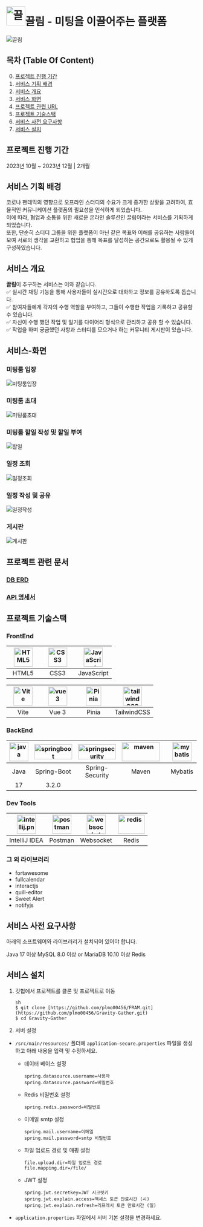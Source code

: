 # <img style="width:50px;height:50px;" src="https://github.com/plmo00456/Gravity-Gather/blob/main/gg-vite/src/assets/image/character/c2.png?raw=true" alt="끌림"/>끌림 - 미팅을 이끌어주는 플랫폼

![끌림](https://github.com/plmo00456/Gravity-Gather/blob/main/gg-vite/src/assets/image/logo.png?raw=true)

## 목차 (Table Of Content)
0. [프로젝트 진행 기간](#프로젝트-진행-기간)
1. [서비스 기획 배경](#서비스-기획-배경)
2. [서비스 개요](#서비스-개요)
3. [서비스 화면](#서비스-화면)
4. [프로젝트 관련 URL](#프로젝트-관련-URL)
5. [프로젝트 기술스택](#프로젝트-기술스택)
6. [서비스 사전 요구사항](#서비스-사전-요구사항)
7. [서비스 설치](#서비스-설치)

## 프로젝트 진행 기간
2023년 10월 ~ 2023년 12월 | 2개월

## 서비스 기획 배경
코로나 팬데믹의 영향으로 오프라인 스터디의 수요가 크게 증가한 상황을 고려하여, 효율적인 커뮤니케이션 플랫폼의 필요성을 인식하게 되었습니다.<br>
이에 따라, 협업과 소통을 위한 새로운 온라인 솔루션인 끌림이라는 서비스를 기획하게 되었습니다.<br>
또한, 단순히 스터디 그룹을 위한 플랫폼이 아닌 같은 목표와 이해를 공유하는 사람들이 모여 서로의 생각을 교환하고 협업을 통해 목표를 달성하는 공간으로도 활용될 수 있게 구성하였습니다.

## 서비스 개요
**끌림**이 추구하는 서비스는 이와 같습니다.<br>
✅ 실시간 채팅 기능을 통해 사용자들이 실시간으로 대화하고 정보를 공유하도록 돕습니다.<br>
✅ 참여자들에게 각자의 수행 역할을 부여하고, 그들이 수행한 작업을 기록하고 공유할 수 있습니다.<br>
✅ 자신이 수행 했던 작업 및 일기를 다이어리 형식으로 관리하고 공유 할 수 있습니다.<br>
✅ 작업을 하며 궁금했던 사항과 스터디를 모으거나 하는 커뮤니티 게시판이 있습니다.

## 서비스-화면
### 미팅룸 입장
![미팅룸입장](https://github.com/plmo00456/Gravity-Gather/blob/main/docs/images/%EB%AF%B8%ED%8C%85%EB%A3%B8%20%EC%9E%85%EC%9E%A5.gif?raw=true)

### 미팅룸 초대
![미팅룸초대](https://github.com/plmo00456/Gravity-Gather/blob/main/docs/images/%EB%AF%B8%ED%8C%85%EB%A3%B8%20%EC%B4%88%EB%8C%80.gif?raw=true)

### 미팅룸 할일 작성 및 할일 부여
![할일](https://github.com/plmo00456/Gravity-Gather/blob/main/docs/images/%ED%95%A0%EC%9D%BC%20%EC%83%9D%EC%84%B1,%20%EA%B3%B5%EC%9C%A0.gif?raw=true)

### 일정 조회
![일정조회](https://github.com/plmo00456/Gravity-Gather/blob/main/docs/images/%EC%9D%BC%EC%A0%95%20%EC%A1%B0%ED%9A%8C.gif?raw=true)

### 일정 작성 및 공유
![일정작성](https://github.com/plmo00456/Gravity-Gather/blob/main/docs/images/%EC%9D%BC%EC%A0%95%20%EA%B3%B5%EC%9C%A0.gif?raw=true)

### 게시판
![게시판](https://github.com/plmo00456/Gravity-Gather/blob/main/docs/images/%EA%B2%8C%EC%8B%9C%ED%8C%90.gif?raw=true)

## 프로젝트 관련 문서
### [DB ERD](https://dbdiagram.io/d/%EB%81%8C%EB%A6%BC-Gravity-Gather-657ac94d56d8064ca004314c)

### [API 명세서](https://documenter.getpostman.com/view/13367232/2s9YkkeNcy)

## 프로젝트 기술스택
### FrontEnd

| <div align="center"><img src="/docs/images/html.png" alt="HTML5" width="50px" height="50px" /> </div> | <div align="center"><img src="/docs/images/css.png" alt="CSS3" width="50px" height="50px" /></div> | <div align="center"><img src="/docs/images/javascript.png" alt="JavaScript" width="50px" height="50px" /></div> |
| :-----------------------------------------------------------------------------------------------------: | :--------------------------------------------------------------------------------------------------: | :-------------------------------------------------------------------------------------------------------: |
|                                      &nbsp;&nbsp;HTML5&nbsp;&nbsp;                                      |                         &nbsp;&nbsp;&nbsp;&nbsp;CSS3&nbsp;&nbsp;&nbsp;&nbsp;                         |                                                JavaScript                                                 |

| <div align="center"><img src="/docs/images/vite.png" alt="Vite" width="50px" height="50px" /> </div> | <div align="center"><img src="/docs/images/vue.png" alt="vue 3" width="50px" height="50px" /> </div> | <div align="center"><img src="/docs/images/pinia.png" alt="Pinia" width="40px" height="50px" /> </div> | <div align="center"><img src="/docs/images/tailwind.png" alt="tailwindCSS" width="50px" height="50px" /> </div> |
| :----------------------------------------------------------------------------------------------------: | :----------------------------------------------------------------------------------------------------: | -------------------------------------------------------------------------------------------------------- | ----------------------------------------------------------------------------------------------------------------- |
|                    &nbsp;&nbsp;&nbsp;&nbsp;&nbsp;Vite&nbsp;&nbsp;&nbsp;&nbsp;&nbsp;                    |                            &nbsp;&nbsp;&nbsp; Vue 3&nbsp;&nbsp;&nbsp;&nbsp;                            | &nbsp;&nbsp;&nbsp;&nbsp;&nbsp;Pinia&nbsp;&nbsp;&nbsp;&nbsp;&nbsp;                                        | TailwindCSS                                                                                                       |


### BackEnd

| <div align="center"><img src="/docs/images/java.png" alt="java" width="50px" height="50px" /> </div> | <div align="center"><img src="/docs/images/spring-boot.png" alt="springboot" width="100px" height="40px" /> </div> | <div align="center"><img src="/docs/images/spring-security.png" alt="springsecurity" width="100px" height="40px" /></div> | <div align="center"><img src="/docs/images/maven.png" alt="maven" width="100px" height="50px" /></div> | <div align="center"><img src="/docs/images/mybatis.jpg" alt="mybatis" width="50px" height="50px" /></div> | <div align="center"><img src="/docs/images/mariaDB.png" alt="mariaDB.png" width="70px" height="50px" /> </div> |
| :----------------------------------------------------------------------------------------------------: | :-----------------------------------------------------------------------------------------------------------------: | :------------------------------------------------------------------------------------------------------------------------: | :-------------------------------------------------------------------------------------------------------: | :-------------------------------------------------------------------------------------------------------------: | :------------------------------------------------------------------------------------------------------: |
|                                                  Java                                                  |                                                     Spring-Boot                                                     |                                                      Spring-Security                                                       |                    &nbsp;&nbsp;&nbsp;&nbsp;&nbsp;Maven&nbsp;&nbsp;&nbsp;&nbsp;&nbsp;                     |                                  &nbsp;&nbsp;&nbsp;Mybatis&nbsp;&nbsp;&nbsp;                                  |                                                  MariaDB                                                   |
|                                                  17                                                  |                                                     3.2.0                                                     |                                                                                                             |                    &nbsp;&nbsp;&nbsp;&nbsp;&nbsp;&nbsp;&nbsp;&nbsp;&nbsp;&nbsp;                     |                                  &nbsp;&nbsp;&nbsp;&nbsp;&nbsp;&nbsp;                                  |                                                  10.10.3                                                   |


### Dev Tools

| <div align="center"><img src="/docs/images/intellij.png" alt="intellij.png" width="50px" height="50px" /> </div> | <div align="center"><img src="/docs/images/postman.png" alt="postman" width="50px" height="50px" /></div> | <div align="center"><img src="/docs/images/websocket.png" alt="websocket" width="50px" height="50px" /></div> | <div align="center"><img src="/docs/images/redis.png" alt="redis" width="70px" height="50px" /></div> |
| :------------------------------------------------------------------------------------------------------: | :---------------------------------------------------------------------------------------------------------: | :-------------------------------------------------------------------------------------------------------------: | :-----------------------------------------------------------------------------------------------------: |
|                                                  IntelliJ IDEA                                                   |                                                   Postman                                                   |                                                    Websocket                                                    |                                                  Redis                                                  |

### 그 외 라이브러리
* fortawesome
* fullcalendar
* interactjs
* quill-editor
* Sweet Alert
* notifyjs

## 서비스 사전 요구사항
아래의 소프트웨어와 라이브러리가 설치되어 있어야 합니다.

Java 17 이상
MySQL 8.0 이상 or MariaDB 10.10 이상
Redis

## 서비스 설치

1. 깃헙에서 프로젝트를 클론 및 프로젝트로 이동
    ```
    sh
    $ git clone [https://github.com/plmo00456/FRAM.git](https://github.com/plmo00456/Gravity-Gather.git)
    $ cd Gravity-Gather
    ```

2. 서버 설정

- `/src/main/resources/` 폴더에 `application-secure.properties` 파일을 생성하고 아래 내용을 입력 및 수정하세요.

  - 데이터 베이스 설정
    ```
    spring.datasource.username=사용자
    spring.datasource.password=비밀번호
    ```

  - Redis 비밀번호 설정
    ```
    spring.redis.password=비밀번호
    ```
    
  - 이메일 smtp 설정
    ```
    spring.mail.username=이메일
    spring.mail.password=smtp 비밀번호
    ```

  - 파일 업로드 경로 및 매핑 설정
    ```
    file.upload.dir=파일 업로드 경로
    file.mapping.dir=/file/
    ```

  - JWT 설정
    ```
    spring.jwt.secretkey=JWT 시크릿키
    spring.jwt.explain.access=액세스 토큰 만료시간 (시)
    spring.jwt.explain.refresh=리프레시 토큰 만료시간 (일)
    ```

- `application.properties` 파일에서 서버 기본 설정을 변경하세요.
